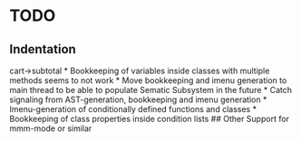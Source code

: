 # TODO

## Indentation

<?php

if (true) {
    $valid = true;
    $variable = myFunction();
    switch ($variable) {
        case Object::CASE1:
            throw new Exception(
                'MyException'
            );
        case Object::Case2:
            throw new \Exception(
                'MyException2',
            );
        case Object::Case3:
            $valid = false;
            break;
        case Object::Case4:
            if (!Object2::validate($variable)) {
                $valid = false;
            }
            break;
        case Object::Case5:
            $valid = false;
            break;
        case Object::Case6:
            $valid = true;
        break;
    }
}

## Code intelligence

* Fix race-condition in incremental parser when running asynchronous using threads

Perform an edit while an incremental parse is going to reproduce

Fix by reloading file or running C-r to rescan and clear cache

* Bookkeeping of chained object operators like WC()->cart->subtotal
* Bookkeeping of variables inside classes with multiple methods seems to not work
* Move bookkeeping and imenu generation to main thread to be able to populate Sematic Subsystem in the future
* Catch signaling from AST-generation, bookkeeping and imenu generation
* Imenu-generation of conditionally defined functions and classes
* Bookkeeping of class properties inside condition lists

## Other

Support for mmm-mode or similar
